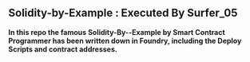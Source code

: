 ## Solidity-by-Example : Executed By Surfer_05

**In this repo the famous Solidity-By--Example by Smart Contract Programmer has been written down in Foundry, including the Deploy Scripts and contract addresses.**


